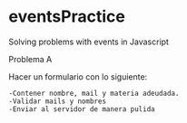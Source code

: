 # eventsPractice
Solving problems with events in Javascript

Problema A

Hacer un formulario con lo siguiente:

    -Contener nombre, mail y materia adeudada.
    -Validar mails y nombres
    -Enviar al servidor de manera pulida
